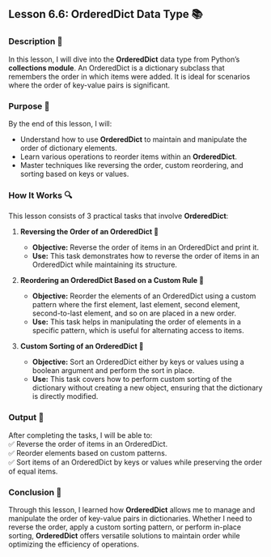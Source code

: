 ## Lesson 6.6: OrderedDict Data Type 📚

### Description 📝

In this lesson, I will dive into the **OrderedDict** data type from Python’s **collections module**.
An OrderedDict is a dictionary subclass that remembers the order in which items were added.
It is ideal for scenarios where the order of key-value pairs is significant.

### Purpose 🎯

By the end of this lesson, I will:

-   Understand how to use **OrderedDict** to maintain and manipulate the order of dictionary elements.
-   Learn various operations to reorder items within an **OrderedDict**.
-   Master techniques like reversing the order, custom reordering, and sorting based on keys or values.

### How It Works 🔍

This lesson consists of 3 practical tasks that involve **OrderedDict**:

1. **Reversing the Order of an OrderedDict 🔄**

    - **Objective:** Reverse the order of items in an OrderedDict and print it.
    - **Use:** This task demonstrates how to reverse the order of items in an OrderedDict while maintaining its structure.

2. **Reordering an OrderedDict Based on a Custom Rule 🔄**

    - **Objective:** Reorder the elements of an OrderedDict using a custom pattern where the first element, last element, second element, second-to-last element, and so on are placed in a new order.
    - **Use:** This task helps in manipulating the order of elements in a specific pattern, which is useful for alternating access to items.

3. **Custom Sorting of an OrderedDict 📑**
    - **Objective:** Sort an OrderedDict either by keys or values using a boolean argument and perform the sort in place.
    - **Use:** This task covers how to perform custom sorting of the dictionary without creating a new object, ensuring that the dictionary is directly modified.

### Output 📜

After completing the tasks, I will be able to:  
✅ Reverse the order of items in an OrderedDict.  
✅ Reorder elements based on custom patterns.  
✅ Sort items of an OrderedDict by keys or values while preserving the order of equal items.

### Conclusion 🚀

Through this lesson, I learned how **OrderedDict** allows me to manage and manipulate the order of key-value pairs in dictionaries.
Whether I need to reverse the order, apply a custom sorting pattern, or perform in-place sorting, **OrderedDict** offers versatile solutions to maintain order while optimizing the efficiency of operations.
